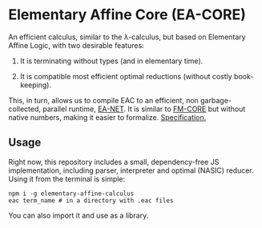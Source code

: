 # Elementary Affine Core (EA-CORE)

An efficient calculus, similar to the λ-calculus, but based on Elementary Affine Logic, with two desirable features:

1. It is terminating without types (and in elementary time).

2. It is compatible most efficient optimal reductions (without costly book-keeping).

This, in turn, allows us to compile EAC to an efficient, non garbage-collected, parallel runtime, [EA-NET](https://github.com/moonad/elementary-affine-net). It is similar to [FM-CORE](https://github.com/moonad/formality-core.git) but without native numbers, making it easier to formalize. [Specification.](spec.md)

## Usage

Right now, this repository includes a small, dependency-free JS implementation, including parser, interpreter and optimal (NASIC) reducer. Using it from the terminal is simple:

```
npm i -g elementary-affine-calculus
eac term_name # in a directory with .eac files
```

You can also import it and use as a library.
